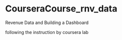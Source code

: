 # CourseraCourse_rnv_data
Revenue Data and Building a Dashboard

following the instruction by coursera lab
